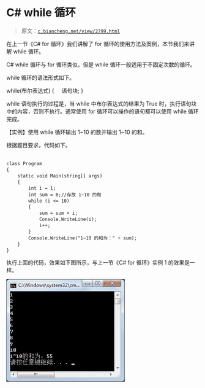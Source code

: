 # C# while 循环

> 原文：[`c.biancheng.net/view/2799.html`](http://c.biancheng.net/view/2799.html)

在上一节《C# for 循环》我们讲解了 for 循环的使用方法及案例，本节我们来讲解 while 循环。

C# while 循环与 for 循环类似，但是 while 循环一般适用于不固定次数的循环。

while 循环的语法形式如下。

while(布尔表达式)
{
    语句块;
}

while 语句执行的过程是，当 while 中布尔表达式的结果为 True 时，执行语句块中的内容，否则不执行。通常使用 for 循环可以操作的语句都可以使用 while 循环完成。

【实例】使用 while 循环输出 1~10 的数并输出 1~10 的和。

根据题目要求，代码如下。

```

class Program
{
    static void Main(string[] args)
    {
        int i = 1;
        int sum = 0;//存放 1~10 的和
        while (i <= 10)
        {
            sum = sum + i;
            Console.WriteLine(i);
            i++;
        }
        Console.WriteLine("1~10 的和为：" + sum);
    }  
}
```

执行上面的代码，效果如下图所示，与上一节《C# for 循环》实例 1 的效果是一样。

![打印 1~10 的数，并求和](img/b7c42b3b84807559094adf9cda08ffbe.png)